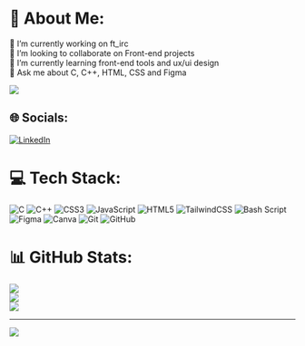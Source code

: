 # 💫 About Me:
🔭 I’m currently working on ft_irc<br>👯 I’m looking to collaborate on Front-end projects<br>🌱 I’m currently learning front-end tools and ux/ui design<br>💬 Ask me about C, C++, HTML, CSS and Figma

![](https://badge.mediaplus.ma/darkblue/fbazaz)
## 🌐 Socials:
[![LinkedIn](https://img.shields.io/badge/LinkedIn-%230077B5.svg?logo=linkedin&logoColor=white)](https://www.linkedin.com/in/fatima-zahrae-bazaz-6b9a60267/?lipi=urn%3Ali%3Apage%3Ad_flagship3_feed%3BM3xfOTADQNCNvn8CrxwdiQ%3D%3D) 

# 💻 Tech Stack:
![C](https://img.shields.io/badge/c-%2300599C.svg?style=for-the-badge&logo=c&logoColor=white) ![C++](https://img.shields.io/badge/c++-%2300599C.svg?style=for-the-badge&logo=c%2B%2B&logoColor=white) ![CSS3](https://img.shields.io/badge/css3-%231572B6.svg?style=for-the-badge&logo=css3&logoColor=white) ![JavaScript](https://img.shields.io/badge/javascript-%23323330.svg?style=for-the-badge&logo=javascript&logoColor=%23F7DF1E) ![HTML5](https://img.shields.io/badge/html5-%23E34F26.svg?style=for-the-badge&logo=html5&logoColor=white) ![TailwindCSS](https://img.shields.io/badge/tailwindcss-%2338B2AC.svg?style=for-the-badge&logo=tailwind-css&logoColor=white) ![Bash Script](https://img.shields.io/badge/bash_script-%23121011.svg?style=for-the-badge&logo=gnu-bash&logoColor=white) ![Figma](https://img.shields.io/badge/figma-%23F24E1E.svg?style=for-the-badge&logo=figma&logoColor=white) ![Canva](https://img.shields.io/badge/Canva-%2300C4CC.svg?style=for-the-badge&logo=Canva&logoColor=white) ![Git](https://img.shields.io/badge/git-%23F05033.svg?style=for-the-badge&logo=git&logoColor=white) ![GitHub](https://img.shields.io/badge/github-%23121011.svg?style=for-the-badge&logo=github&logoColor=white)
# 📊 GitHub Stats:
![](https://github-readme-stats.vercel.app/api?username=fateemaazaahraae&theme=dark&hide_border=false&include_all_commits=true&count_private=true)<br/>
![](https://github-readme-streak-stats.herokuapp.com/?user=fateemaazaahraae&theme=dark&hide_border=false)<br/>
![](https://github-readme-stats.vercel.app/api/top-langs/?username=fateemaazaahraae&theme=dark&hide_border=false&include_all_commits=true&count_private=true&layout=compact)

---
[![](https://visitcount.itsvg.in/api?id=fateemaazaahraae&icon=0&color=5)](https://visitcount.itsvg.in)

<!-- Proudly created with GPRM ( https://gprm.itsvg.in ) -->
